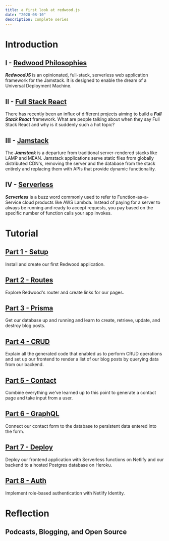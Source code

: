 ```yaml
---
title: a first look at redwood.js
date: "2020-08-10"
description: complete series
---
```


# Introduction

## I - [Redwood Philosophies](https://dev.to/ajcwebdev/redwood-1d46)

***RedwoodJS*** is an opinionated, full-stack, serverless web application framework for the Jamstack. It is designed to enable the dream of a Universal Deployment Machine.

## II - [Full Stack React](https://dev.to/ajcwebdev/full-stack-react-1ihi)

There has recently been an influx of different projects aiming to build a ***Full Stack React*** framework. What are people talking about when they say Full Stack React and why is it suddenly such a hot topic?

## III - [Jamstack](https://dev.to/ajcwebdev/a-short-history-of-the-jamstack-3lk7)

The ***Jamstack*** is a departure from traditional server-rendered stacks like LAMP and MEAN. Jamstack applications serve static files from globally distributed CDN's, removing the server and the database from the stack entirely and replacing them with APIs that provide dynamic functionality.

## IV - [Serverless](https://ajcwebdev.substack.com/p/42-a-short-history-of-serverless)

***Serverless*** is a buzz word commonly used to refer to Function-as-a-Service cloud products like AWS Lambda. Instead of paying for a server to always be running and ready to accept requests, you pay based on the specific number of function calls your app invokes.

# Tutorial

## [Part 1 - Setup](https://dev.to/ajcwebdev/a-first-look-at-redwood-js-1017)

Install and create our first Redwood application. 

## [Part 2 - Routes](https://dev.to/ajcwebdev/a-first-look-at-redwood-js-part-2-44ph)

Explore Redwood's router and create links for our pages.

## [Part 3 - Prisma](https://dev.to/ajcwebdev/a-first-look-at-redwood-js-part-3-5ao5)

Get our database up and running and learn to create, retrieve, update, and destroy blog posts.

## [Part 4 - CRUD](https://dev.to/ajcwebdev/a-first-look-at-redwood-js-part-4-2m0g)

Explain all the generated code that enabled us to perform CRUD operations and set up our frontend to render a list of our blog posts by querying data from our backend.

## [Part 5 - Contact](https://dev.to/ajcwebdev/a-first-look-at-redwood-js-part-5-2ol4)

Combine everything we've learned up to this point to generate a contact page and take input from a user.

## [Part 6 - GraphQL](https://dev.to/ajcwebdev/a-first-look-at-redwood-js-part-6-a25)

Connect our contact form to the database to persistent data entered into the form.

## [Part 7 - Deploy](https://dev.to/ajcwebdev/a-first-look-at-redwood-js-part-7-22b0)

Deploy our frontend application with Serverless functions on Netlify and our backend to a hosted Postgres database on Heroku.

## [Part 8 - Auth](https://dev.to/ajcwebdev/a-first-look-at-redwood-js-part-8-3pjc)

Implement role-based authentication with Netlify Identity.

# Reflection

## Podcasts, Blogging, and Open Source